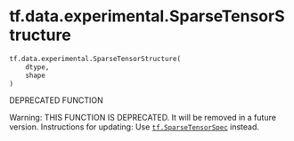 <div itemscope itemtype="http://developers.google.com/ReferenceObject">
<meta itemprop="name" content="tf.data.experimental.SparseTensorStructure" />
<meta itemprop="path" content="Stable" />
</div>

# tf.data.experimental.SparseTensorStructure

``` python
tf.data.experimental.SparseTensorStructure(
    dtype,
    shape
)
```

DEPRECATED FUNCTION

Warning: THIS FUNCTION IS DEPRECATED. It will be removed in a future version.
Instructions for updating:
Use <a href="../../../tf/SparseTensorSpec.md"><code>tf.SparseTensorSpec</code></a> instead.